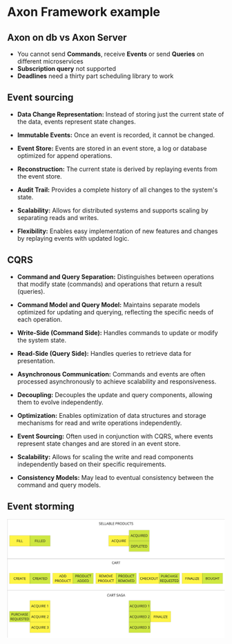 # Axon Framework example

## Axon on db vs Axon Server
- You cannot send **Commands**, receive **Events** or send **Queries** on different microservices
- **Subscription query** not supported
- **Deadlines** need a thirty part scheduling library to work

## Event sourcing
- **Data Change Representation:** Instead of storing just the current state of the data, events represent state changes.

- **Immutable Events:** Once an event is recorded, it cannot be changed.

- **Event Store:** Events are stored in an event store, a log or database optimized for append operations.

- **Reconstruction:** The current state is derived by replaying events from the event store.

- **Audit Trail:** Provides a complete history of all changes to the system's state.

- **Scalability:** Allows for distributed systems and supports scaling by separating reads and writes.

- **Flexibility:** Enables easy implementation of new features and changes by replaying events with updated logic.

## CQRS

- **Command and Query Separation:** Distinguishes between operations that modify state (commands) and operations that return a result (queries).

- **Command Model and Query Model:** Maintains separate models optimized for updating and querying, reflecting the specific needs of each operation.

- **Write-Side (Command Side):** Handles commands to update or modify the system state.

- **Read-Side (Query Side):** Handles queries to retrieve data for presentation.

- **Asynchronous Communication:** Commands and events are often processed asynchronously to achieve scalability and responsiveness.

- **Decoupling:** Decouples the update and query components, allowing them to evolve independently.

- **Optimization:** Enables optimization of data structures and storage mechanisms for read and write operations independently.

- **Event Sourcing:** Often used in conjunction with CQRS, where events represent state changes and are stored in an event store.

- **Scalability:** Allows for scaling the write and read components independently based on their specific requirements.

- **Consistency Models:** May lead to eventual consistency between the command and query models.

## Event storming
![alt text](./event-storming.jpg)